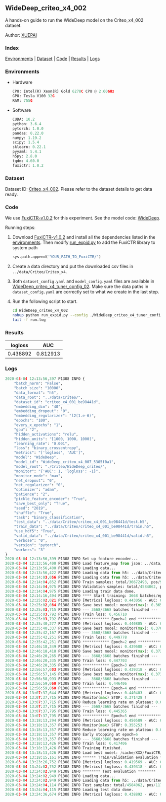 ## WideDeep_criteo_x4_002

A hands-on guide to run the WideDeep model on the Criteo_x4_002 dataset.

Author: [XUEPAI](https://github.com/xue-pai)

### Index
[Environments](#Environments) | [Dataset](#Dataset) | [Code](#Code) | [Results](#Results) | [Logs](#Logs)

### Environments
+ Hardware

  ```python
  CPU: Intel(R) Xeon(R) Gold 6278C CPU @ 2.60GHz
  GPU: Tesla V100 32G
  RAM: 755G

  ```

+ Software

  ```python
  CUDA: 10.2
  python: 3.6.4
  pytorch: 1.0.0
  pandas: 0.22.0
  numpy: 1.19.2
  scipy: 1.5.4
  sklearn: 0.22.1
  pyyaml: 5.4.1
  h5py: 2.8.0
  tqdm: 4.60.0
  fuxictr: 1.0.2
  ```

### Dataset
Dataset ID: [Criteo_x4_002](https://github.com/openbenchmark/BARS/blob/master/ctr_prediction/datasets/Criteo/README.md#Criteo_x4_002). Please refer to the dataset details to get data ready.

### Code

We use [FuxiCTR-v1.0.2](https://github.com/xue-pai/FuxiCTR/tree/v1.0.2) for this experiment. See the model code: [WideDeep](https://github.com/xue-pai/FuxiCTR/blob/v1.0.2/fuxictr/pytorch/models/WideDeep.py).

Running steps:

1. Download [FuxiCTR-v1.0.2](https://github.com/xue-pai/FuxiCTR/archive/refs/tags/v1.0.2.zip) and install all the dependencies listed in the [environments](#environments). Then modify [run_expid.py](./run_expid.py#L5) to add the FuxiCTR library to system path
    
    ```python
    sys.path.append('YOUR_PATH_TO_FuxiCTR/')
    ```

2. Create a data directory and put the downloaded csv files in `../data/Criteo/Criteo_x4`.

3. Both `dataset_config.yaml` and `model_config.yaml` files are available in [WideDeep_criteo_x4_tuner_config_02](./WideDeep_criteo_x4_tuner_config_02). Make sure the data paths in `dataset_config.yaml` are correctly set to what we create in the last step.

4. Run the following script to start.

    ```bash
    cd WideDeep_criteo_x4_002
    nohup python run_expid.py --config ./WideDeep_criteo_x4_tuner_config_02 --expid WideDeep_criteo_x4_007_dbcfd11c --gpu 0 > run.log &
    tail -f run.log
    ```

### Results

| logloss | AUC  |
|:--------------------:|:--------------------:|
| 0.438892 | 0.812913  |


### Logs
```python
2020-03-04 12:13:56,397 P1308 INFO {
    "batch_norm": "False",
    "batch_size": "10000",
    "data_format": "h5",
    "data_root": "../data/Criteo/",
    "dataset_id": "criteo_x4_001_be98441d",
    "embedding_dim": "40",
    "embedding_dropout": "0",
    "embedding_regularizer": "l2(1.e-6)",
    "epochs": "100",
    "every_x_epochs": "1",
    "gpu": "2",
    "hidden_activations": "relu",
    "hidden_units": "[1000, 1000, 1000]",
    "learning_rate": "0.001",
    "loss": "binary_crossentropy",
    "metrics": "['logloss', 'AUC']",
    "model": "WideDeep",
    "model_id": "WideDeep_criteo_x4_007_5305f0a1",
    "model_root": "./Criteo/WideDeep_criteo/",
    "monitor": "{'AUC': 1, 'logloss': -1}",
    "monitor_mode": "max",
    "net_dropout": "0",
    "net_regularizer": "0",
    "optimizer": "adam",
    "patience": "2",
    "pickle_feature_encoder": "True",
    "save_best_only": "True",
    "seed": "2019",
    "shuffle": "True",
    "task": "binary_classification",
    "test_data": "../data/Criteo/criteo_x4_001_be98441d/test.h5",
    "train_data": "../data/Criteo/criteo_x4_001_be98441d/train.h5",
    "use_hdf5": "True",
    "valid_data": "../data/Criteo/criteo_x4_001_be98441d/valid.h5",
    "verbose": "0",
    "version": "pytorch",
    "workers": "3"
}
2020-03-04 12:13:56,399 P1308 INFO Set up feature encoder...
2020-03-04 12:13:56,400 P1308 INFO Load feature_map from json: ../data/Criteo/criteo_x4_001_be98441d/feature_map.json
2020-03-04 12:13:56,400 P1308 INFO Loading data...
2020-03-04 12:13:56,422 P1308 INFO Loading data from h5: ../data/Criteo/criteo_x4_001_be98441d/train.h5
2020-03-04 12:14:03,056 P1308 INFO Loading data from h5: ../data/Criteo/criteo_x4_001_be98441d/valid.h5
2020-03-04 12:14:04,852 P1308 INFO Train samples: total/36672493, pos/9396350, neg/27276143, ratio/25.62%
2020-03-04 12:14:04,975 P1308 INFO Validation samples: total/4584062, pos/1174544, neg/3409518, ratio/25.62%
2020-03-04 12:14:04,975 P1308 INFO Loading train data done.
2020-03-04 12:14:16,494 P1308 INFO **** Start training: 3668 batches/epoch ****
2020-03-04 12:25:02,021 P1308 INFO [Metrics] logloss: 0.443056 - AUC: 0.808503
2020-03-04 12:25:02,084 P1308 INFO Save best model: monitor(max): 0.365447
2020-03-04 12:25:03,715 P1308 INFO --- 3668/3668 batches finished ---
2020-03-04 12:25:03,792 P1308 INFO Train loss: 0.456710
2020-03-04 12:25:03,792 P1308 INFO ************ Epoch=1 end ************
2020-03-04 12:35:40,277 P1308 INFO [Metrics] logloss: 0.440805 - AUC: 0.811012
2020-03-04 12:35:40,337 P1308 INFO Save best model: monitor(max): 0.370207
2020-03-04 12:35:42,167 P1308 INFO --- 3668/3668 batches finished ---
2020-03-04 12:35:42,251 P1308 INFO Train loss: 0.449778
2020-03-04 12:35:42,251 P1308 INFO ************ Epoch=2 end ************
2020-03-04 12:46:18,349 P1308 INFO [Metrics] logloss: 0.439688 - AUC: 0.812136
2020-03-04 12:46:18,418 P1308 INFO Save best model: monitor(max): 0.372448
2020-03-04 12:46:20,265 P1308 INFO --- 3668/3668 batches finished ---
2020-03-04 12:46:20,335 P1308 INFO Train loss: 0.447703
2020-03-04 12:46:20,335 P1308 INFO ************ Epoch=3 end ************
2020-03-04 12:56:57,083 P1308 INFO [Metrics] logloss: 0.439318 - AUC: 0.812417
2020-03-04 12:56:57,145 P1308 INFO Save best model: monitor(max): 0.373100
2020-03-04 12:56:58,993 P1308 INFO --- 3668/3668 batches finished ---
2020-03-04 12:56:59,060 P1308 INFO Train loss: 0.446406
2020-03-04 12:56:59,060 P1308 INFO ************ Epoch=4 end ************
2020-03-04 13:07:37,644 P1308 INFO [Metrics] logloss: 0.440403 - AUC: 0.811830
2020-03-04 13:07:37,715 P1308 INFO Monitor(max) STOP: 0.371428 !
2020-03-04 13:07:37,715 P1308 INFO Reduce learning rate on plateau: 0.000100
2020-03-04 13:07:37,715 P1308 INFO --- 3668/3668 batches finished ---
2020-03-04 13:07:37,795 P1308 INFO Train loss: 0.445365
2020-03-04 13:07:37,795 P1308 INFO ************ Epoch=5 end ************
2020-03-04 13:18:13,294 P1308 INFO [Metrics] logloss: 0.450589 - AUC: 0.805841
2020-03-04 13:18:13,357 P1308 INFO Monitor(max) STOP: 0.355253 !
2020-03-04 13:18:13,357 P1308 INFO Reduce learning rate on plateau: 0.000010
2020-03-04 13:18:13,357 P1308 INFO Early stopping at epoch=6
2020-03-04 13:18:13,357 P1308 INFO --- 3668/3668 batches finished ---
2020-03-04 13:18:13,426 P1308 INFO Train loss: 0.417406
2020-03-04 13:18:13,426 P1308 INFO Training finished.
2020-03-04 13:18:13,426 P1308 INFO Load best model: /cache/XXX/FuxiCTR/benchmarks/Criteo/WideDeep_criteo/criteo_x4_001_be98441d/WideDeep_criteo_x4_007_5305f0a1_criteo_x4_001_be98441d_model.ckpt
2020-03-04 13:18:15,161 P1308 INFO ****** Train/validation evaluation ******
2020-03-04 13:23:26,752 P1308 INFO [Metrics] logloss: 0.419569 - AUC: 0.833701
2020-03-04 13:24:02,752 P1308 INFO [Metrics] logloss: 0.439318 - AUC: 0.812417
2020-03-04 13:24:02,949 P1308 INFO ******** Test evaluation ********
2020-03-04 13:24:02,949 P1308 INFO Loading data...
2020-03-04 13:24:02,949 P1308 INFO Loading data from h5: ../data/Criteo/criteo_x4_001_be98441d/test.h5
2020-03-04 13:24:04,114 P1308 INFO Test samples: total/4584062, pos/1174544, neg/3409518, ratio/25.62%
2020-03-04 13:24:04,115 P1308 INFO Loading test data done.
2020-03-04 13:24:36,674 P1308 INFO [Metrics] logloss: 0.438892 - AUC: 0.812913

```
